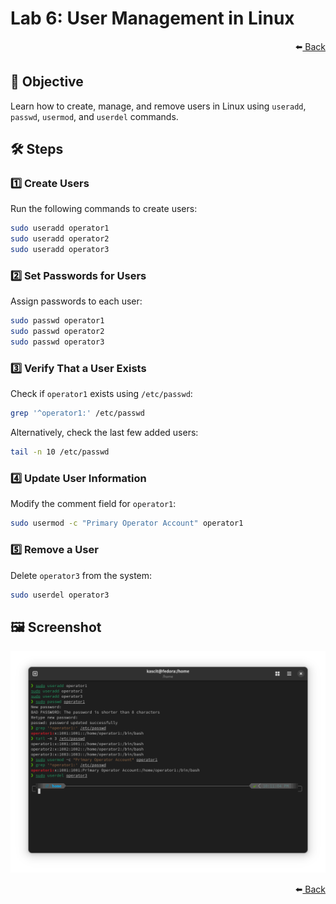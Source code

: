 # Lab 6: User Management in Linux

<div align="right">
    ⬅️<a href="../README.md"> Back</a>
</div>

## 📌 Objective
Learn how to create, manage, and remove users in Linux using `useradd`, `passwd`, `usermod`, and `userdel` commands.

## 🛠️ Steps

### 1️⃣ **Create Users**
Run the following commands to create users:

```bash
sudo useradd operator1
sudo useradd operator2
sudo useradd operator3
```

### 2️⃣ **Set Passwords for Users**
Assign passwords to each user:

```bash
sudo passwd operator1
sudo passwd operator2
sudo passwd operator3
```

### 3️⃣ **Verify That a User Exists**
Check if `operator1` exists using `/etc/passwd`:

```bash
grep '^operator1:' /etc/passwd
```

Alternatively, check the last few added users:

```bash
tail -n 10 /etc/passwd
```

### 4️⃣ **Update User Information**
Modify the comment field for `operator1`:

```bash
sudo usermod -c "Primary Operator Account" operator1
```

### 5️⃣ **Remove a User**
Delete `operator3` from the system:

```bash
sudo userdel operator3
```

## 🖼️ **Screenshot**
![Lab 6 Screenshot](lab6.png)

<div align="right">
    ⬅️<a href="../README.md"> Back</a>
</div>

